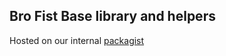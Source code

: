 Bro Fist Base library and helpers
---------------------------------

Hosted on our internal [packagist](http://packagist.services.ggs-net.com/packages/brofist/brofist)
